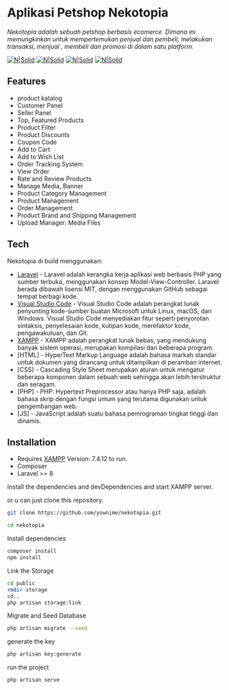# Aplikasi Petshop Nekotopia
_Nekotopia adalah sebuah petshop berbasis ecomerce. Dimana ini memungkinkan untuk mempertemukan penjual dan pembeli, melakukan transaksi, menjual , membeli dan promosi  di dalam satu platform._

[![N|Solid](https://img.shields.io/badge/Laravel-FF2D20?style=for-the-badge&logo=laravel&logoColor=white)](https://laravel.com/)   [![N|Solid](https://img.shields.io/badge/Figma-F24E1E?style=for-the-badge&logo=figma&logoColor=white)](https://www.figma.com/) [![N|Solid](https://img.shields.io/badge/Visual_Studio_Code-0078D4?style=for-the-badge&logo=visual%20studio%20code&logoColor=white)](https://code.visualstudio.com//) [![N|Solid](https://img.shields.io/badge/MySQL-005C84?style=for-the-badge&logo=mysql&logoColor=white)](https://sourceforge.net/projects/xampp/files/XAMPP%20Windows/7.4.12/)


## Features

- product katalog
- Customer Panel
- Seller Panel
- Top, Featured Products
- Product Filter
- Product Discounts
- Coupon Code
- Add to Cart
- Add to Wish List
- Order Tracking System
- View Order
- Rate and Review Products
- Manage Media, Banner
- Product Category Management
- Product Management
- Order Management
- Product Brand and Shipping Management
- Upload Manager: Media Files

## Tech

Nekotopia di build menggunakan:

- [Laravel](https://laravel.com/) - Laravel adalah kerangka kerja aplikasi web berbasis PHP yang sumber terbuka, menggunakan konsep Model-View-Controller. Laravel berada dibawah lisensi MIT, dengan menggunakan GitHub sebagai tempat berbagi kode.
- [Visual Studio Code](https://code.visualstudio.com//) - Visual Studio Code adalah perangkat lunak penyunting kode-sumber buatan Microsoft untuk Linux, macOS, dan Windows. Visual Studio Code menyediakan fitur seperti penyorotan sintaksis, penyelesaian kode, kutipan kode, merefaktor kode, pengawakutuan, dan Git.
- [XAMPP](https://sourceforge.net/projects/xampp/files/XAMPP%20Windows/7.4.12/) - XAMPP adalah perangkat lunak bebas, yang mendukung banyak sistem operasi, merupakan kompilasi dari beberapa program. 
- [HTML] - HyperText Markup Language adalah bahasa markah standar untuk dokumen yang dirancang untuk ditampilkan di peramban internet.
- [CSS] - Cascading Style Sheet merupakan aturan untuk mengatur beberapa komponen dalam sebuah web sehingga akan lebih terstruktur dan seragam. 
- [PHP] - PHP: Hypertext Preprocessor atau hanya PHP saja, adalah bahasa skrip dengan fungsi umum yang terutama digunakan untuk pengembangan web. 
- [JS] - JavaScript adalah suatu bahasa pemrograman tingkat tinggi dan dinamis.

## Installation

- Requires [XAMPP](https://nodejs.org/) Version: 7.4.12 to run.
- Composer
- Laravel >= 8


Install the dependencies and devDependencies and start XAMPP server.

or u can just clone this repository.

```sh
git clone https://github.com/yownime/nekotopia.git
```

```sh
cd nekotopia
```
Install dependencies
```sh
composer install
npm install
```
Link the Storage
```sh
cd public
rmdir storage
cd..
php artisan storage:link
```
Migrate and Seed Database
```sh
php artisan migrate --seed
```
generate the key
```sh
php artisan key:generate
```
run the project
```sh
php artisan serve
```


